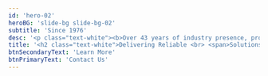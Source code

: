 ```yaml
---
id: 'hero-02'
heroBG: 'slide-bg slide-bg-02'
subtitle: 'Since 1976'
desc: '<p class="text-white"><b>Over 43 years of industry presence, providing a deep understanding of civil, electrical, and oil & gas environmental projects.</b></p>'
title: '<h2 class="text-white">Delivering Reliable <br> <span>Solutions</span></h2>'
btnSecondaryText: 'Learn More'
btnPrimaryText: 'Contact Us'
---
```

